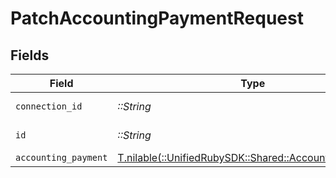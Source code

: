 # PatchAccountingPaymentRequest


## Fields

| Field                                                                                              | Type                                                                                               | Required                                                                                           | Description                                                                                        |
| -------------------------------------------------------------------------------------------------- | -------------------------------------------------------------------------------------------------- | -------------------------------------------------------------------------------------------------- | -------------------------------------------------------------------------------------------------- |
| `connection_id`                                                                                    | *::String*                                                                                         | :heavy_check_mark:                                                                                 | ID of the connection                                                                               |
| `id`                                                                                               | *::String*                                                                                         | :heavy_check_mark:                                                                                 | ID of the Payment                                                                                  |
| `accounting_payment`                                                                               | [T.nilable(::UnifiedRubySDK::Shared::AccountingPayment)](../../models/shared/accountingpayment.md) | :heavy_minus_sign:                                                                                 | N/A                                                                                                |
